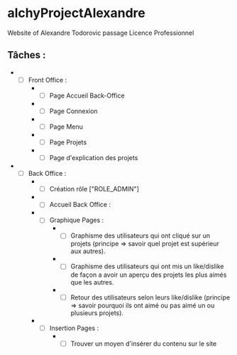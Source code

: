 # alchyProjectAlexandre
Website of Alexandre Todorovic passage Licence Professionnel

## Tâches : 
- - [ ] Front Office :
    - - [ ] Page Accueil Back-Office
    - - [ ] Page Connexion
    - - [ ] Page Menu
    - - [ ] Page Projets
    - - [ ] Page d'explication des projets
- - [ ] Back Office :
    - - [ ] Création rôle ["ROLE_ADMIN"]
    - - [ ] Accueil Back Office : 
    - - [ ] Graphique Pages :
        - - [ ] Graphisme des utilisateurs qui ont cliqué sur un projets (principe => savoir quel projet est supérieur aux autres).
        - - [ ] Graphisme des utilisateurs qui ont mis un like/dislike de façon a avoir un aperçu des projets les plus aimés que les autres.
        - - [ ] Retour des utilisateurs selon leurs like/dislike (principe => savoir pourquoi ils ont aimé ou pas aimé un ou plusieurs projets).
    - - [ ] Insertion Pages :
        - - [ ] Trouver un moyen d'insérer du contenu sur le site
